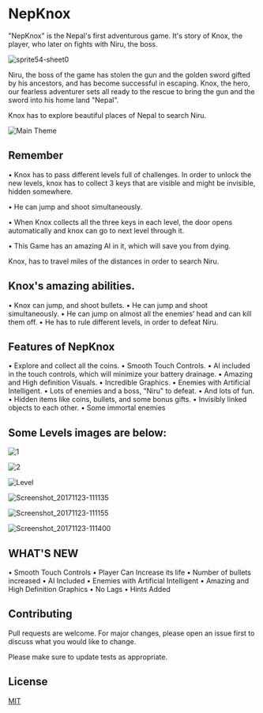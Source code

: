 # NepKnox 
"NepKnox" is the Nepal's first adventurous game. It's story of Knox, the player, who later on fights with Niru, the boss.

![sprite54-sheet0](https://user-images.githubusercontent.com/43477992/74697799-cbeffb00-51c9-11ea-959f-78c751acdbae.png)

Niru, the boss of the game has stolen the gun and the golden sword gifted by his ancestors, and has become successful in escaping.
Knox, the hero, our fearless adventurer sets all ready to the rescue to bring the gun and the sword into his home land "Nepal".

Knox has to explore beautiful places of Nepal to search Niru.

![Main Theme](https://user-images.githubusercontent.com/43477992/74697768-b8449480-51c9-11ea-98ac-eb7791f1a30a.png)

 ## Remember

• Knox has to pass different levels full of challenges. In order to unlock the new levels,
knox has to collect 3 keys that are visible and might be invisible, hidden somewhere.

• He can jump and shoot simultaneously.

• When Knox collects all the three keys in each level, the door opens automatically and
knox can go to next level through it.

• This Game has an amazing AI in it, which will save you from dying.

Knox, has to travel miles of the distances in order to search Niru.

 ## Knox's amazing abilities.
• Knox can jump, and shoot bullets.
• He can jump and shoot simultaneously.
• He can jump on almost all the enemies’ head and can kill them off.
• He has to rule different levels, in order to defeat Niru.

 ## Features of NepKnox
• Explore and collect all the coins.
• Smooth Touch Controls.
• AI included in the touch controls, which will minimize your battery drainage.
• Amazing and High definition Visuals.
• Incredible Graphics.
• Enemies with Artificial Intelligent.
• Lots of enemies and a boss, "Niru" to defeat.
• And lots of fun.
• Hidden items like coins, bullets, and some bonus gifts.
• Invisibly linked objects to each other.
• Some immortal enemies

 ## Some Levels images are below:

![1](https://user-images.githubusercontent.com/43477992/74697775-c1cdfc80-51c9-11ea-83ca-2b71aa555aaf.png)

![2](https://user-images.githubusercontent.com/43477992/74697776-c2669300-51c9-11ea-8ede-733accf0f10a.png)

![Level](https://user-images.githubusercontent.com/43477992/74697777-c2669300-51c9-11ea-981f-257c7280d00a.png)

![Screenshot_20171123-111135](https://user-images.githubusercontent.com/43477992/74698174-f2fafc80-51ca-11ea-8e0e-d420f4bf1959.png)

![Screenshot_20171123-111155](https://user-images.githubusercontent.com/43477992/74698176-f42c2980-51ca-11ea-8b63-f94c37616e43.png)

![Screenshot_20171123-111400](https://user-images.githubusercontent.com/43477992/74698178-f4c4c000-51ca-11ea-9bf0-cdaeb0bba8fb.png)


 ## WHAT'S NEW
• Smooth Touch Controls
• Player Can Increase its life
• Number of bullets increased
• AI Included
• Enemies with Artificial Intelligent
• Amazing and High Definition Graphics
• No Lags
• Hints Added

 ## Contributing
Pull requests are welcome. For major changes, please open an issue first to discuss what you would like to change.

Please make sure to update tests as appropriate.

## License
[MIT](https://choosealicense.com/licenses/mit/)

